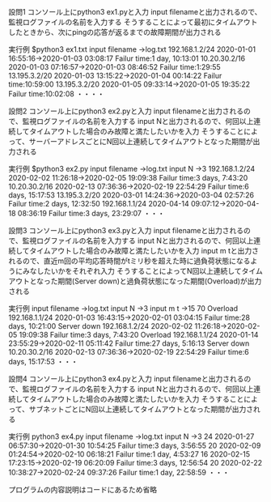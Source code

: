 設問1
コンソール上にpython3 ex1.pyと入力
input filenameと出力されるので、監視ログファイルの名前を入力する
そうすることによって最初にタイムアウトしたときから、次にpingの応答が返るまでの故障期間が出力される

実行例
$python3 ex1.txt
input filename
->log.txt
192.168.1.2/24 2020-01-01 16:55:16->2020-01-03 03:08:17
Failur time:1 day, 10:13:01
10.20.30.2/16 2020-01-03 07:16:57->2020-01-03 08:46:52
Failur time:1:29:55
13.195.3.2/20 2020-01-03 13:15:22->2020-01-04 00:14:22
Failur time:10:59:00
13.195.3.2/20 2020-01-05 09:33:14->2020-01-05 19:35:22
Failur time:10:02:08
・・・・

設問2
コンソール上にpython3 ex2.pyと入力
input filenameと出力されるので、監視ログファイルの名前を入力する
input Nと出力されるので、何回以上連続してタイムアウトした場合のみ故障と満たしたいかを入力
そうすることによって、サーバーアドレスごとにN回以上連続してタイムアウトとなった期間が出力される

実行例
$python3 ex2.py
input filename
->log.txt
input N
->3
192.168.1.2/24 2020-02-02 11:26:18->2020-02-05 19:09:38
Failur time:3 days, 7:43:20
10.20.30.2/16 2020-02-13 07:36:36->2020-02-19 22:54:29
Failur time:6 days, 15:17:53
13.195.3.2/20 2020-03-01 14:24:36->2020-03-04 02:57:26
Failur time:2 days, 12:32:50
192.168.1.1/24 2020-04-14 09:07:12->2020-04-18 08:36:19
Failur time:3 days, 23:29:07
・・・


設問3
コンソール上にpython3 ex3.pyと入力
input filenameと出力されるので、監視ログファイルの名前を入力する
input Nと出力されるので、何回以上連続してタイムアウトした場合のみ故障と満たしたいかを入力
input m tと出力されるので、直近m回の平均応答時間がtミリ秒を超えた時に過負荷状態になるようにみなしたいかをそれぞれ入力
そうすることによってN回以上連続してタイムアウトとなった期間(Server down)と過負荷状態になった期間(Overload)が出力される

実行例
input filename
->log.txt
input N
->3
input m t
->15 70
Overload 192.168.1.1/24 2020-01-03 16:43:15->2020-02-01 03:04:15
Failur time:28 days, 10:21:00
Server down 192.168.1.2/24 2020-02-02 11:26:18->2020-02-05 19:09:38
Failur time:3 days, 7:43:20
Overload 192.168.1.1/24 2020-01-14 23:55:29->2020-02-11 05:11:42
Failur time:27 days, 5:16:13
Server down 10.20.30.2/16 2020-02-13 07:36:36->2020-02-19 22:54:29
Failur time:6 days, 15:17:53
・・・

設問4
コンソール上にpython3 ex4.pyと入力
input filenameと出力されるので、監視ログファイルの名前を入力する
input Nと出力されるので、何回以上連続してタイムアウトした場合のみ故障と満たしたいかを入力
そうすることによって、サブネットごとにN回以上連続してタイムアウトとなった期間が出力される

実行例
python3 ex4.py
input filename
->log.txt
input N
->3
24 2020-01-27 06:57:30->2020-01-30 10:54:25
Failur time:3 days, 3:56:55
20 2020-02-09 01:24:54->2020-02-10 06:18:21
Failur time:1 day, 4:53:27
16 2020-02-15 17:23:15->2020-02-19 06:20:09
Failur time:3 days, 12:56:54
20 2020-02-22 10:38:27->2020-02-24 09:37:26
Failur time:1 day, 22:58:59
・・・

プログラムの内容説明はコードにあるため省略
